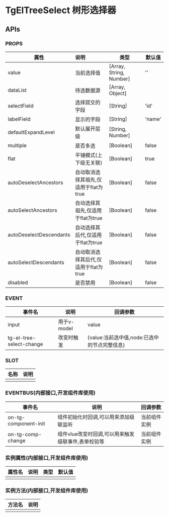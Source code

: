 # TgElTreeSelect 树形选择器
## APIs
### PROPS

| 属性                    | 说明                                  | 类型                    | 默认值 |
| ----------------------- | :------------------------------------ | ----------------------- | ------ |
| value                   | 当前选择值                            | [Array, String, Number] | ''     |
| dataList                | 待选数据源                            | [Array, Object]         |        |
| selectField             | 选择提交的字段                        | [String]                | 'id'   |
| labelField              | 显示的字段                            | [String]                | 'name' |
| defaultExpandLevel      | 默认展开层级                          | [String, Number]        |        |
| multiple                | 是否多选                              | [Boolean]               | false  |
| flat                    | 平铺模式(上下级无关联)                | [Boolean]               | true   |
| autoDeselectAncestors   | 自动取消选择其祖先,仅适用于flat为true | [Boolean]               | false  |
| autoSelectAncestors     | 自动选择其祖先,仅适用于flat为true     | [Boolean]               | false  |
| autoDeselectDescendants | 自动选择其后代,仅适用于flat为true     | [Boolean]               | false  |
| autoSelectDescendants   | 自动取消选择其后代,仅适用于flat为true | [Boolean]               | false  |
| disabled                | 是否禁用                              | [Boolean]               | false  |

### EVENT

| 事件名        | 说明 | 回调参数                                     |
| ------------- | ---- | -------------------------------------------- |
| input         |  用于v-model    | value                                        |
| tg-el-tree-select-change |   改变时触发   | {value:当前选中值,node:已选中的节点完整信息} |



### SLOT

| 名称 | 说明 |
| ---- | ---- |
|      |      |

### EVENTBUS(内部接口,开发组件库使用)

| 事件名               | 说明                                               | 回调参数     |
| -------------------- | -------------------------------------------------- | ------------ |
| on-tg-component-init | 组件初始化时回调,可以用来添加级联监听              | 当前组件实例 |
| on-tg-comp-change    | 组件vlue改变时回调,可以用来触发级联事件,表单校验等 | 当前组件实例 |



### 实例属性(内部接口,开发组件库使用)

| 属性名 | 说明 | 类型 | 默认值 |
| ------ | ---- | ---- | ------ |
|        |      |      |        |

### 实例方法(内部接口,开发组件库使用)

| 方法名 | 说明 |
| ------ | ---- |
|        |      |
